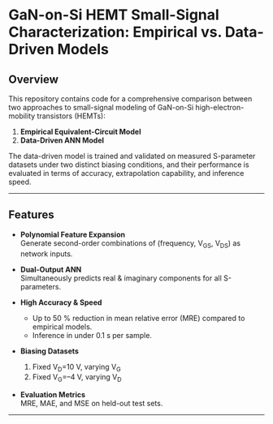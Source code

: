 # GaN-on-Si HEMT Small-Signal Characterization: Empirical vs. Data-Driven Models

## Overview  
This repository contains code for a comprehensive comparison between two approaches to small-signal modeling of GaN-on-Si high-electron-mobility transistors (HEMTs):  
1. **Empirical Equivalent-Circuit Model**  
2. **Data-Driven ANN Model**

The data-driven model is trained and validated on measured S-parameter datasets under two distinct biasing conditions, and their performance is evaluated in terms of accuracy, extrapolation capability, and inference speed.

---

## Features

- **Polynomial Feature Expansion**  
  Generate second-order combinations of (frequency, V<sub>GS</sub>, V<sub>DS</sub>) as network inputs.

- **Dual-Output ANN**  
  Simultaneously predicts real & imaginary components for all S-parameters.

- **High Accuracy & Speed**  
  - Up to 50 % reduction in mean relative error (MRE) compared to empirical models.  
  - Inference in under 0.1 s per sample.

- **Biasing Datasets**  
  1. Fixed V<sub>D</sub>=10 V, varying V<sub>G</sub>  
  2. Fixed V<sub>G</sub>=–4 V, varying V<sub>D</sub>

- **Evaluation Metrics**  
  MRE, MAE, and MSE on held-out test sets.

---
